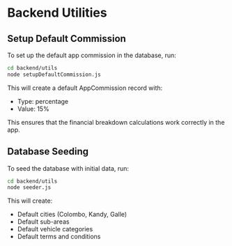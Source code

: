 # Backend Utilities

## Setup Default Commission

To set up the default app commission in the database, run:

```bash
cd backend/utils
node setupDefaultCommission.js
```

This will create a default AppCommission record with:
- Type: percentage
- Value: 15%

This ensures that the financial breakdown calculations work correctly in the app.

## Database Seeding

To seed the database with initial data, run:

```bash
cd backend/utils
node seeder.js
```

This will create:
- Default cities (Colombo, Kandy, Galle)
- Default sub-areas
- Default vehicle categories
- Default terms and conditions
